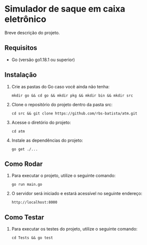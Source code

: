 # Simulador de saque em caixa eletrônico

Breve descrição do projeto.

## Requisitos

- Go (versão go1.18.1 ou superior)

## Instalação
1. Crie as pastas do Go caso você ainda não tenha:
   
   ```
   mkdir go && cd go && mkdir pkg && mkdir bin && mkdir src
   
   ```
   
2. Clone o repositório do projeto dentro da pasta src:

   ```
   cd src && git clone https://github.com/rbs-batista/atm.git
   
   ```

3. Acesse o diretório do projeto:

   ```
   cd atm
   ```

3. Instale as dependências do projeto:

   ```
   go get ./...
   ```
## Como Rodar

1. Para executar o projeto, utilize o seguinte comando:

   ```
   go run main.go
   ```

2. O servidor será iniciado e estará acessível no seguinte endereço:

   ```
   http://localhost:8000
   ```

## Como Testar

1. Para executar os testes do projeto, utilize o seguinte comando:

   ```
   cd Tests && go test
   ```

